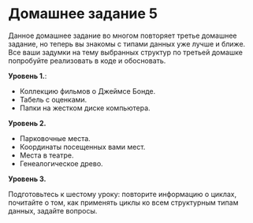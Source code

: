 # Домашнее задание 5

Данное домашнее задание во многом повторяет третье домашнее задание, но теперь вы знакомы с типами данных уже лучше и ближе. Все ваши задумки на тему выбранных структур по третьей домашке попробуйте реализовать в коде и обосновать.

**Уровень 1.**:

- Коллекцию фильмов о Джеймсе Бонде.
- Табель с оценками.
- Папки на жестком диске компьютера.

**Уровень 2.**

- Парковочные места.
- Координаты посещенных вами мест.
- Места в театре.
- Генеалогическое древо.

**Уровень 3.**

Подготовьтесь к шестому уроку: повторите информацию о циклах, почитайте о том, как применять циклы ко всем структурным типам данных, задайте вопросы.

